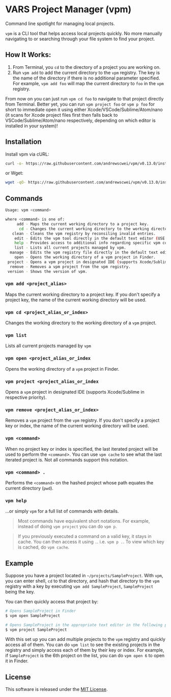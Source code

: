 # VARS Project Manager (vpm)

Command line spotlight for managing local projects.

`vpm` is a CLI tool that helps access local projects quickly. No more manually navigating to or searching through your file system to find your project.

## How It Works:

1. From Terminal, you `cd` to the directory of a project you are working on.
2. Run `vpm add` to add the current directory to the `vpm` registry. The key is the name of the directory if there is no additional parameter specified. For example, `vpm add foo` will map the current directory to `foo` in the `vpm` registry.

From now on you can just run `vpm cd foo` to navigate to that project directly from Terminal. Better yet, you can run `vpm project foo` or `vpm p foo` for short to immediate open it using either Xcode/VSCode/Sublime/Atom/nano (it scans for Xcode project files first then falls back to VSCode/Sublime/Atom/nano respectively, depending on which editor is installed in your system)!

## Installation

Install vpm via cURL:

```sh
curl -o- https://raw.githubusercontent.com/andrewscwei/vpm/v0.13.0/install.sh | bash
```

or Wget: 

```sh
wget -qO- https://raw.githubusercontent.com/andrewscwei/vpm/v0.13.0/install.sh | bash
```

## Commands

```sh
Usage: vpm <command>

where <command> is one of:
     add - Maps the current working directory to a project key.
      cd - Changes the current working directory to the working directory of a vpm project.
   clean - Cleans the vpm registry by reconsiling invalid entries.
    edit - Edits the vpm tool directly in the default text editor (USE WITH CAUTION).
    help - Provides access to additional info regarding specific vpm commands.
    list - Lists all current projects managed by vpm.
  manage - Edits the vpm registry file directly in the default text editor (USE WITH CAUTION).
    open - Opens the working directory of a vpm project in Finder.
 project - Opens a vpm project in designated IDE (supports Xcode/Sublime/Atom in respective priority).
  remove - Removes a vpm project from the vpm registry.
 version - Shows the version of vpm.
```

### `vpm add <project_alias>`
Maps the current working directory to a project key. If you don't specify a project key, the name of the current working directory will be used.

### `vpm cd <project_alias_or_index>`
Changes the working directory to the working directory of a `vpm` project.

### `vpm list`
Lists all current projects managed by `vpm`

### `vpm open <project_alias_or_index` 
Opens the working directory of a `vpm` project in Finder.

### `vpm project <project_alias_or_index` 
Opens a `vpm` project in designated IDE (supports Xcode/Sublime in respective priority).

### `vpm remove <project_alias_or_index>`
Removes a `vpm` project from the `vpm` registry. If you don't specify a project key or index, the name of the current working directory will be used.

### `vpm <command>`
When no project key or index is specified, the last iterated project will be used to perform the `<command`>. You can use `vpm cache` to see what the last iterated project is. Not all commands support this notation.

### `vpm <command> .`
Performs the `<command>` on the hashed project whose path equates the current directory (`pwd`). 

### `vpm help` 
...or simply `vpm` for a full list of commands with details.

> Most commands have equivalent short notations. For example, instead of doing `vpm project` you can do `vpm p`.

> If you previously executed a command on a valid key, it stays in cache. You can then access it using `.`. i.e. `vpm p .`.  To view which key is cached, do `vpm cache`.

## Example

Suppose you have a project located in `~/projects/SampleProject`. With `vpm`, you can enter shell, `cd` to that directory, and hash that directory to the `vpm` registry with a key by executing `vpm add SampleProject`, `SampleProject` being the key.

You can then quickly access that project by:

```sh
# Opens SampleProject in Finder
$ vpm open SampleProject

# Opens SampleProject in the appropriate text editor in the following priority: Xcode, VSCode, Sublime, Atom, nano
$ vpm project SampleProject
```

With this set up you can add multiple projects to the `vpm` registry and quickly access all of them. You can do `vpm list` to see the existing projects in the registry and simply access each of them by their key or index. For example, if `SampleProject` is the 6th project on the list, you can do `vpm open 6` to open it in Finder.

## License

This software is released under the [MIT License](http://opensource.org/licenses/MIT).
